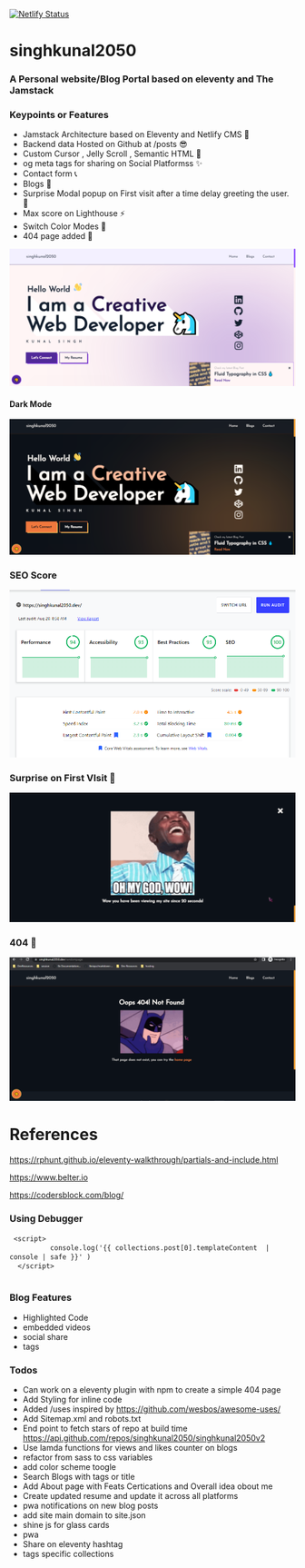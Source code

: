 [![Netlify Status](https://api.netlify.com/api/v1/badges/17603b1a-9c22-4130-817d-37fc149a3257/deploy-status)](https://app.netlify.com/sites/singhkunal2050v2/deploys)

# singhkunal2050
### A Personal website/Blog Portal based on eleventy and The **Jamstack**

### Keypoints or Features

- Jamstack Architecture based on Eleventy and Netlify CMS 🤠
- Backend data Hosted on Github at /posts 😎
- Custom Cursor ,  Jelly Scroll ,  Semantic HTML 🎀
- og meta tags for sharing on Social Platformss ✨
- Contact form 📞
- Blogs 📖 
- Surprise Modal popup on First visit after a time delay greeting the user. 🥳 
- Max score on Lighthouse ⚡
- Switch Color Modes 🎨
- 404 page added 🤔

![Website Snap](https://github.com/singhkunal2050/singhkunal2050v2/raw/master/docs/home-snap-3.png "Website Snap")

#### Dark Mode
![Website Snap](https://github.com/singhkunal2050/singhkunal2050v2/raw/master/docs/home-snap-4.png "Website Snap 2")

### SEO Score
![Google SEO Audit Score](https://github.com/singhkunal2050/singhkunal2050v2/raw/master/docs/test-2.png "Google SEO Audit Score")

### Surprise on First VIsit 🥳
![Surprise on First VIsit](https://github.com/singhkunal2050/singhkunal2050v2/blob/master/docs/surprise-modal.png?raw=true "Surprise on First Visit")

### 404 🤔
![404](https://github.com/singhkunal2050/singhkunal2050v2/blob/master/docs/404.png?raw=true "404")

# References 

https://rphunt.github.io/eleventy-walkthrough/partials-and-include.html

https://www.belter.io

https://codersblock.com/blog/

### Using Debugger

  ```
   <script> 
            console.log('{{ collections.post[0].templateContent  | console | safe }}' )
    </script> 
    
  ```

### Blog Features

- Highlighted Code
- embedded videos
- social share 
- tags 


### Todos

- Can work on a eleventy plugin with npm to create a simple 404 page 
- Add Styling for inline code
- Added /uses inspired by https://github.com/wesbos/awesome-uses/
- Add Sitemap.xml and robots.txt
- End point to fetch stars of repo at build time https://api.github.com/repos/singhkunal2050/singhkunal2050v2
- Use lamda functions for views and likes counter on blogs 
- refactor from sass to css variables
- add color scheme toogle
- Search Blogs with tags or title 
- Add About page with Feats Certications and Overall idea obout me 
- Create updated resume and update it across all platforms 
- pwa notifications on new blog posts
- add site main domain to site.json 
- shine js for glass cards
- pwa
- Share on eleventy hashtag
- tags specific collections
